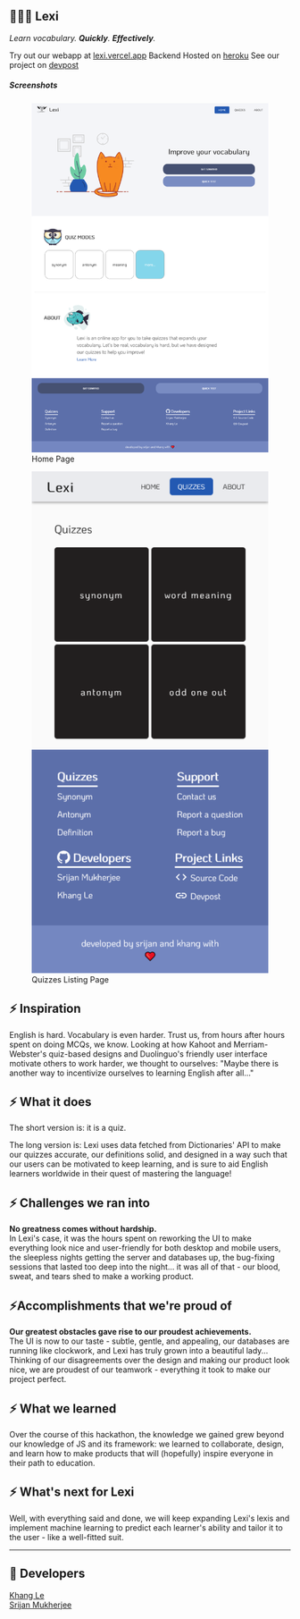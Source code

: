 ## 👨🏻‍🏫 Lexi

_Learn vocabulary. **Quickly**. **Effectively**._

Try out our webapp at [lexi.vercel.app](lexi.vercel.app)
Backend Hosted on [heroku](vocabulary-strapi-cms.herokuapp.com)
See our project on [devpost](https://devpost.com/software/lexi-axt3ei)

##### Screenshots

<figure>
<img src="./screenshots/home_full.png" alt="Home page"/>
<figure-caption>Home Page</figure-caption>
</figure>

<figure>
<img src="./screenshots/quizzes.png" alt="Quizes page"/>
<figure-caption>Quizzes Listing Page</figure-caption>
</figure>

## ⚡ Inspiration

English is hard. Vocabulary is even harder. Trust us, from hours after hours spent on doing MCQs, we know.
Looking at how Kahoot and Merriam-Webster's quiz-based designs and Duolinguo's friendly user interface motivate others to work harder, we thought to ourselves: "Maybe there is another way to incentivize ourselves to learning English after all..."

## ⚡ What it does

The short version is: it is a quiz.

The long version is: Lexi uses data fetched from Dictionaries' API to make our quizzes accurate, our definitions solid, and designed in a way such that our users can be motivated to keep learning, and is sure to aid English learners worldwide in their quest of mastering the language!

## ⚡ Challenges we ran into

**No greatness comes without hardship.**\
In Lexi's case, it was the hours spent on reworking the UI to make everything look nice and user-friendly for both desktop and mobile users, the sleepless nights getting the server and databases up, the bug-fixing sessions that lasted too deep into the night... it was all of that - our blood, sweat, and tears shed to make a working product.

## ⚡Accomplishments that we're proud of

**Our greatest obstacles gave rise to our proudest achievements.**\
The UI is now to our taste - subtle, gentle, and appealing, our databases are running like clockwork, and Lexi has truly grown into a beautiful lady... Thinking of our disagreements over the design and making our product look nice, we are proudest of our teamwork - everything it took to make our project perfect.

## ⚡ What we learned

Over the course of this hackathon, the knowledge we gained grew beyond our knowledge of JS and its framework: we learned to collaborate, design, and learn how to make products that will (hopefully) inspire everyone in their path to education.

## ⚡ What's next for Lexi

Well, with everything said and done, we will keep expanding Lexi's lexis and implement machine learning to predict each learner's ability and tailor it to the user - like a well-fitted suit.

<hr>

## 🦄 Developers

[Khang Le](https://github.com/therealozp)\
[Srijan Mukherjee](https://github.com/Srijanmukherjee007)
